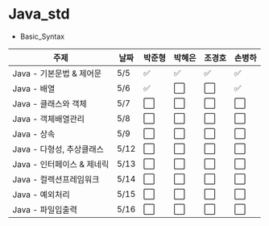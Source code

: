 # Java_std

- Basic_Syntax
  

| 주제                          | 날짜   | 박준형     | 박혜은     | 조경호     | 손병하     |
|-----------------------------|--------|------------|------------|------------|------------|
| Java - 기본문법 & 제어문    | 5/5    | ✅         | ✅         | ✅         | ✅         |
| Java - 배열                 | 5/6    | ✅         | ⬜️         | ⬜️         | ✅         |
| Java - 클래스와 객체        | 5/7    | ⬜️         | ⬜️         | ⬜️         | ⬜️         |
| Java - 객체배열관리         | 5/8    | ⬜️         | ⬜️         | ⬜️         | ⬜️         |
| Java - 상속                 | 5/9    | ⬜️         | ⬜️         | ⬜️         | ⬜️         |
| Java - 다형성, 추상클래스   | 5/12   | ⬜️         | ⬜️         | ⬜️         | ⬜️         |
| Java - 인터페이스 & 제네릭  | 5/13   | ⬜️         | ⬜️         | ⬜️         | ⬜️         |
| Java - 컬렉션프레임워크     | 5/14   | ⬜️         | ⬜️         | ⬜️         | ⬜️         |
| Java - 예외처리             | 5/15   | ⬜️         | ⬜️         | ⬜️         | ⬜️         |
| Java - 파일입출력           | 5/16   | ⬜️         | ⬜️         | ⬜️         | ⬜️         |

